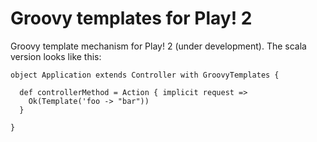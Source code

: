 # Groovy templates for Play! 2

Groovy template mechanism for Play! 2 (under development). The scala version looks like this:

    object Application extends Controller with GroovyTemplates {

      def controllerMethod = Action { implicit request =>
        Ok(Template('foo -> "bar"))
      }

    }